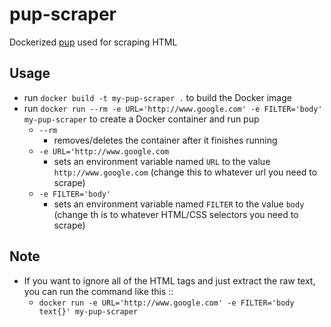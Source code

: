 # pup-scraper
Dockerized [pup](https://github.com/ericchiang/pup) used for scraping HTML

## Usage
- run `docker build -t my-pup-scraper .` to build the Docker image
- run `docker run --rm -e URL='http://www.google.com' -e FILTER='body' my-pup-scraper` to create a Docker container and run pup
  - `--rm`
    - removes/deletes the container after it finishes running
  - `-e URL='http://www.google.com`
    - sets an environment variable named `URL` to the value `http://www.google.com` (change this to whatever url you need to scrape)
  - `-e FILTER='body'`
    - sets an environment variable named `FILTER` to the value `body` (change th is to whatever HTML/CSS selectors you need to scrape)
## Note
- If you want to ignore all of the HTML tags and just extract the raw text, you can run the command like this ::
  - `docker run -e URL='http://www.google.com' -e FILTER='body text{}' my-pup-scraper`
